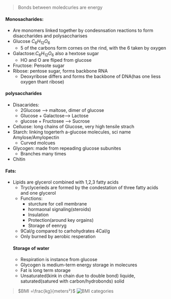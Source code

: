 > Bonds between moledcurles are energy
#### Monosacharides:
 - Are monomers linked together by condesnsation reactions to form disaccharides and polysaccharises
 - Glucose $C_6H_{12}O_6$
	 - 5 of the carbons form cornes on the rind, with the 6 taken by oxygen
 - Galactose:$C_6H_{12}O_6$ also a hextose sugar
	 - HO and O are fliped from glucose
 - Fructose: Pensote sugar
 - Ribose: pentose sugar, forms backbone RNA
	 - Deoxyribose differs and forms the backbone of DNA(has one liess oxygen thant ribose)
#### polysaccharides
 - Disacarides:
	 - 2Glucose --> maltose, dimer of glucose
	 - Glucose + Galactose--> Lactose
	 - glucose + Fructosee --> Sucrose
 - Celluose: long chains of Glucose, very high tensile strach
 - Starch: linking togerterh a-glucose molecules, sci name Amylose/Amylopectin
	 - Curved molcues
 - Glycogen: made from repeading glucose subunites
	 - Branches many times
 - Chitin
#### Fats:
 - Lipids are glycerol combined with 1,2,3 fatty acids
	  - Tryclycerieds are formed by the condestation of three fatty acids and one glycerol
	  - Functions:
		  - sturcture for cell membrane
		  - hormaonal signaling(steroids)
		  - Insulation
		  - Protection(around key orgains)
		  - Storage of eenryg
	  - 9Cal/g compared to carhohydrates 4Cal/g
	  - Only burned by aerobic resperation
	#### Storage of water
	 - Respiration is instance from glucose
	 - Glycogen is medium-term energy storage in molecures
	 - Fat is long term storage
	 - Unsaturated(kink in chain due to double bond) liquide, saturated(satured with carbon/hydrobonds) solid

> $BMI =\frac{kg}{meters²}$
>![BMI categories](https://ib.bioninja.com.au/_Media/bmi-categories_med.jpeg)
<!--stackedit_data:
eyJoaXN0b3J5IjpbOTExMjEwNTQ5LC0xODY3OTIyMjY5LC0xND
IxODcxODUwLDc2OTU1ODI3NF19
-->